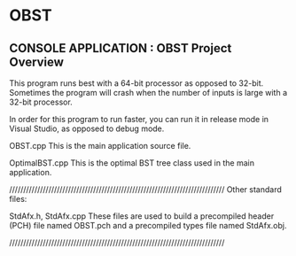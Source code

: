 # OBST
    
## CONSOLE APPLICATION : OBST Project Overview

This program runs best with a 64-bit processor as opposed to 32-bit. 
Sometimes the program will crash when the number of inputs is large
with a 32-bit processor. 

In order for this program to run faster, you can run it in release mode
in Visual Studio, as opposed to debug mode.


OBST.cpp
This is the main application source file.

OptimalBST.cpp
This is the optimal BST tree class used in the main application.

/////////////////////////////////////////////////////////////////////////////
Other standard files:

StdAfx.h, StdAfx.cpp
    These files are used to build a precompiled header (PCH) file
    named OBST.pch and a precompiled types file named StdAfx.obj.

/////////////////////////////////////////////////////////////////////////////
